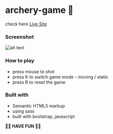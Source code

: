 # archery-game 🏹

check here [ Live Site ](https://chia-liu.github.io/archery-game/)

### Screenshot

![alt text](https://i.imgur.com/GGollVq.png)

### How to play
- press mouse to shot
- press K to switch game mode - moving / static
- press R to reset the game

### Built with
- Semantic HTML5 markup
- using sass
- built with bootstrap, javascript


<b> 👻👻 HAVE FUN 👻👻 </b>
